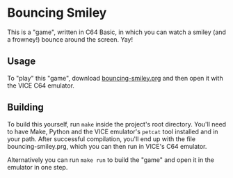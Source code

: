 # Bouncing Smiley

This is a "game", written in C64 Basic, in which you can watch a smiley (and a frowney!) bounce around the screen. Yay!

## Usage

To "play" this "game", download [bouncing-smiley.prg][1] and then open it with the VICE C64 emulator.

## Building

To build this yourself, run `make` inside the project's root directory. You'll need to have Make, Python and the VICE emulator's `petcat` tool installed and in your path. After successful compilation, you'll end up with the file bouncing-smiley.prg, which you can then run in VICE's C64 emulator.

Alternatively you can run `make run` to build the "game" and open it in the emulator in one step.

[1]: https://github.com/sepp2k/BouncingSmiley/raw/builds/bouncing-smiley.prg

